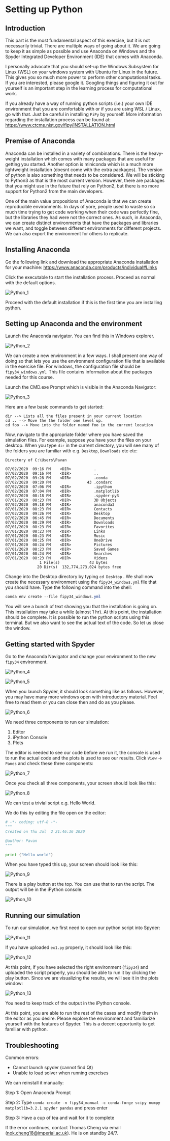 # Setting up Python

## Introduction

This part is the most fundamental aspect of this exercise, but it is not necessarily trivial. There are multiple ways of going about it. We are going to keep it as simple as possible and use Anaconda on Windows and the Spyder Integrated Developer Environment (IDE) that comes with Anaconda.

I personally advocate that you should set-up the  Windows Subsystem for Linux (WSL) on your windows system with Ubuntu for Linux in the future. This gives you so much more power to perform other computational tasks. If you are interested, please google it. Googling things and figuring it out for yourself is an important step in the learning process for computational work. 

If you already have a way of running python scripts (i.e.) your own IDE environment that you are comfortable with or if you are using WSL / Linux, go with that. Just be careful in installing `FiPy` by yourself. More information regarding the installation process can be found at: https://www.ctcms.nist.gov/fipy/INSTALLATION.html

## Premise of Anaconda

Anaconda can be installed in a variety of combinations. There is the heavy-weight installation which comes with many packages that are useful for getting you started. Another option is miniconda which is a much more lightweight installation (doesnt come with the extra packages). The version of python is also something that needs to be considered. We will be sticking to Python3 as that is the most current version. However, there are packages that you might use in the future that rely on Python2, but there is no more support for Python2 from the main developers. 

One of the main value propositions of Anaconda is that we can create reproducible environments. In days of yore, people used to waste so so much time trying to get code working when their code was perfectly fine, but the libraries they had were not the correct ones.  As such, in Anaconda, we can create distinct environments that have the packages and libraries we want, and toggle between different environments for different projects. We can also export the environment for others to replicate. 

## Installing Anaconda

Go the following link and download the appropriate Anaconda installation for your machine:  https://www.anaconda.com/products/individual#Links

Click the executable to start the installation process. Proceed as normal with the default options. 

![Python_1](C:\Users\CE-KPI15\Projects\pde-Solver-Course\Setup\Python_1.PNG)

Proceed with the default installation if this is the first time you are installing python.

## Setting up Anaconda and the environment

Launch the Anaconda navigator. You can find this in Windows explorer. 

![Python_2](C:\Users\CE-KPI15\Projects\pde-Solver-Course\Setup\Python_2.png)

We can create a new environment in a few ways. I shall present one way of doing so that lets you use the environment configuration file that is available in the exercise file. For windows, the configuration file should be `fipy34_windows.yml`. This file contains information about the packages needed for this course. 

Launch the CMD.exe Prompt which is visible in the Anaconda Navigator: 

![Python_3](C:\Users\CE-KPI15\Projects\pde-Solver-Course\Setup\Python_3.PNG)

Here are a few basic commands to get started: 

```
dir --> Lists all the files present in your current location
cd .. --> Move the the folder one level up. 
cd foo --> Move into the folder named foo in the current location
```

Now, navigate to the appropriate folder where you have saved the simulation files. For example, suppose you have your the files on your desktop. When you type `dir` in the current directory, you will see many of the folders you are familiar with e.g. `Desktop`, `Downloads` etc etc:

```
Directory of C:\Users\Pavan

07/02/2020  09:16 PM    <DIR>          .
07/02/2020  09:16 PM    <DIR>          ..
07/02/2020  09:28 PM    <DIR>          .conda
07/02/2020  09:20 PM                43 .condarc
07/02/2020  07:06 PM    <DIR>          .ipython
07/02/2020  07:04 PM    <DIR>          .matplotlib
07/02/2020  08:18 PM    <DIR>          .spyder-py3
07/01/2020  08:23 PM    <DIR>          3D Objects
07/02/2020  09:18 PM    <DIR>          anaconda3
07/01/2020  08:23 PM    <DIR>          Contacts
07/02/2020  09:26 PM    <DIR>          Desktop
07/02/2020  06:45 PM    <DIR>          Documents
07/02/2020  08:29 PM    <DIR>          Downloads
07/01/2020  08:23 PM    <DIR>          Favorites
07/01/2020  08:23 PM    <DIR>          Links
07/01/2020  08:23 PM    <DIR>          Music
07/01/2020  08:25 PM    <DIR>          OneDrive
07/01/2020  08:24 PM    <DIR>          Pictures
07/01/2020  08:23 PM    <DIR>          Saved Games
07/01/2020  08:24 PM    <DIR>          Searches
07/01/2020  08:23 PM    <DIR>          Videos
               1 File(s)             43 bytes
              20 Dir(s)  132,774,273,024 bytes free
```

Change into the Desktop directory by typing `cd Desktop` . We shall now create the necessary environment using the `fipy34_windows.yml` file that you should have. Type the following command into the shell: 

```powershell
conda env create --file fipy34_windows.yml
```

You will see a bunch of text showing you that the installation is going on. This installation may take a while (almost 1 hr). At this point, the installation should be complete. It is possible to run the python scripts using this terminal. But we also want to see the actual text of the code. So let us close the window. 

## Getting started with Spyder

Go to the Anaconda Navigator and change your environment to the new `fipy34` environment. 

![Python_4](C:\Users\CE-KPI15\Projects\pde-Solver-Course\Setup\Python_4.png)

![Python_5](C:\Users\CE-KPI15\Projects\pde-Solver-Course\Setup\Python_5.png)

When you launch Spyder, it should look something like as follows. However, you may have many more windows open with introductory material. Feel free to read them or you can close then and do as you please. 

![Python_6](C:\Users\CE-KPI15\Projects\pde-Solver-Course\Setup\Python_6.png)

We need three components to run our simulation: 

1. Editor
2. iPython Console
3. Plots

The editor is needed to see our code before we run it, the console is used to run the actual code and the plots is used to see our results. Click `View` -> `Panes` and check these three components:

![Python_7](C:\Users\CE-KPI15\Projects\pde-Solver-Course\Setup\Python_7.png)

Once you check all three components, your screen should look like this:

![Python_8](C:\Users\CE-KPI15\Projects\pde-Solver-Course\Setup\Python_8.png)

We can test a trivial script e.g. Hello World. 

We do this by editing the file open on the editor: 

```python
# -*- coding: utf-8 -*-
"""
Created on Thu Jul  2 21:46:36 2020

@author: Pavan
"""

print ("Hello world")
```

When you have typed this up, your screen should look like this: 

![Python_9](C:\Users\CE-KPI15\Projects\pde-Solver-Course\Setup\Python_9.png)

There is a play button at the top. You can use that to run the script. The output will be in the iPython console:

![Python_10](C:\Users\CE-KPI15\Projects\pde-Solver-Course\Setup\Python_10.png)


## Running our simulation

To run our simulation, we first need to open our python script into Spyder: 

![Python_11](C:\Users\CE-KPI15\Projects\pde-Solver-Course\Setup\Python_11.png)

If you have uploaded `ex1.py` properly, it should look like this: 

![Python_12](C:\Users\CE-KPI15\Projects\pde-Solver-Course\Setup\Python_12.png)

At this point, if you have selected the right environment (`fipy34`) and uploaded the script properly, you should be able to run it by clicking the play button. Since we are visualizing the results, we will see it in the plots window: 

![Python_13](C:\Users\CE-KPI15\Projects\pde-Solver-Course\Setup\Python_13.png)

You need to keep track of the output in the iPython console. 

At this point, you are able to run the rest of the cases and modify them in the editor as you desire. Please explore the environment and familiarize yourself with the features of Spyder. This is a decent opportunity to get familiar with python. 


## Troubleshooting

Common errors:

- Cannot launch spyder (cannot find Qt)
- Unable to load solver when running exercises

We can reinstall it manually:

Step 1: Open Anaconda Prompt

Step 2: Type `conda create -n fipy34_manual -c conda-forge scipy numpy matplotlib=3.2.1 spyder pandas` and press enter

Step 3: Have a cup of tea and wait for it to complete


If the error continues, contact Thomas Cheng via email (nok.cheng18@imperial.ac.uk). He is on standby 24/7.
